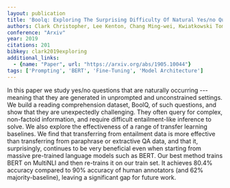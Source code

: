```yaml
---
layout: publication
title: 'Boolq: Exploring The Surprising Difficulty Of Natural Yes/no Questions'
authors: Clark Christopher, Lee Kenton, Chang Ming-wei, Kwiatkowski Tom, Collins Michael, Toutanova Kristina
conference: "Arxiv"
year: 2019
citations: 201
bibkey: clark2019exploring
additional_links:
  - {name: "Paper", url: "https://arxiv.org/abs/1905.10044"}
tags: ['Prompting', 'BERT', 'Fine-Tuning', 'Model Architecture']
---
```

In this paper we study yes/no questions that are naturally occurring ---
meaning that they are generated in unprompted and unconstrained settings. We
build a reading comprehension dataset, BoolQ, of such questions, and show that
they are unexpectedly challenging. They often query for complex, non-factoid
information, and require difficult entailment-like inference to solve. We also
explore the effectiveness of a range of transfer learning baselines. We find
that transferring from entailment data is more effective than transferring from
paraphrase or extractive QA data, and that it, surprisingly, continues to be
very beneficial even when starting from massive pre-trained language models
such as BERT. Our best method trains BERT on MultiNLI and then re-trains it on
our train set. It achieves 80.4% accuracy compared to 90% accuracy of human
annotators (and 62% majority-baseline), leaving a significant gap for future
work.
